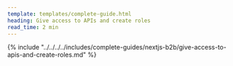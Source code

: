```yaml
---
template: templates/complete-guide.html
heading: Give access to APIs and create roles
read_time: 2 min
---
```


{% include "../../../../includes/complete-guides/nextjs-b2b/give-access-to-apis-and-create-roles.md" %}